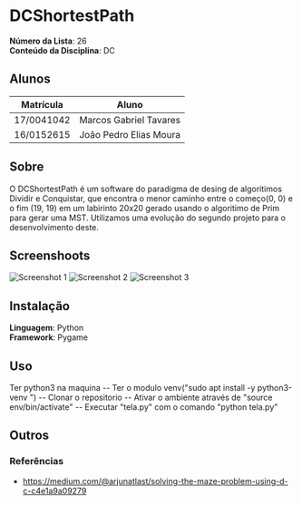 # DCShortestPath


**Número da Lista**: 26<br>
**Conteúdo da Disciplina**: DC<br>

## Alunos
|Matrícula | Aluno |
| -- | -- |
| 17/0041042  |  Marcos Gabriel Tavares |
| 16/0152615  |  João Pedro Elias Moura |

## Sobre 
O DCShortestPath é um software do paradigma de desing de algoritimos Dividir e Conquistar, que encontra o menor caminho entre o começo(0, 0) e o fim (19, 19) em um labirinto 20x20 gerado usando o algoritimo de Prim para gerar uma MST. Utilizamos uma evolução do segundo projeto para o desenvolvimento deste. 

## Screenshoots
![Screenshot 1](https://user-images.githubusercontent.com/42779015/134972515-317b1341-0c0c-4eba-b5a5-b869fdc8391d.png)
![Screenshot 2](https://user-images.githubusercontent.com/42779015/134972553-04dd35b2-348e-4994-9edb-0c4c19f8fe7c.png)
![Screenshot 3](https://user-images.githubusercontent.com/42779015/134972657-f90d5a15-8230-467f-a424-acd4c73358ac.png)


## Instalação 
**Linguagem**: Python<br>
**Framework**: Pygame<br>

## Uso 
Ter python3 na maquina
-- Ter o modulo venv("sudo apt install -y python3-venv
")
-- Clonar o repositorio
-- Ativar o ambiente através de "source env/bin/activate"
-- Executar "tela.py" com o comando "python tela.py"

## Outros 
### Referências
- <https://medium.com/@arjunatlast/solving-the-maze-problem-using-d-c-c4e1a9a09279>




